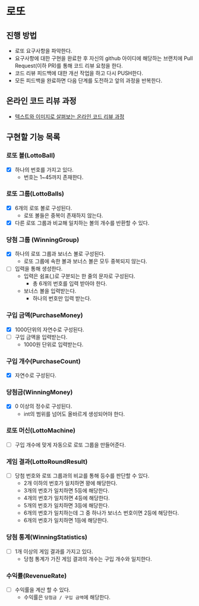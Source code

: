 # 로또
## 진행 방법
* 로또 요구사항을 파악한다.
* 요구사항에 대한 구현을 완료한 후 자신의 github 아이디에 해당하는 브랜치에 Pull Request(이하 PR)를 통해 코드 리뷰 요청을 한다.
* 코드 리뷰 피드백에 대한 개선 작업을 하고 다시 PUSH한다.
* 모든 피드백을 완료하면 다음 단계를 도전하고 앞의 과정을 반복한다.

## 온라인 코드 리뷰 과정
* [텍스트와 이미지로 살펴보는 온라인 코드 리뷰 과정](https://github.com/next-step/nextstep-docs/tree/master/codereview)

## 구현할 기능 목록

### 로또 볼(LottoBall)
- [x] 하나의 번호를 가지고 있다.
  - 번호는 1~45까지 존재한다.

### 로또 그룹(LottoBalls)
- [x] 6개의 로또 볼로 구성된다.
  - 로또 볼들은 중복이 존재하지 않는다.
- [x] 다른 로또 그룹과 비교해 일치하는 볼의 개수를 반환할 수 있다.

### 당첨 그룹 (WinningGroup)
- [x] 하나의 로또 그룹과 보너스 볼로 구성된다.
  - 로또 그룹에 속한 볼과 보너스 볼은 모두 중복되지 않는다.
- [ ] 입력을 통해 생성한다.
    - 입력은 쉼표(,)로 구분되는 한 줄의 문자로 구성된다.
      - 총 6개의 번호를 입력 받아야 한다.
    - 보너스 볼을 입력받는다.
      - 하나의 번호만 입력 받는다.

### 구입 금액(PurchaseMoney)
- [x] 1000단위의 자연수로 구성된다.
- [ ] 구입 금액을 입력받는다.
  - 1000원 단위로 입력받는다.

### 구입 개수(PurchaseCount)
- [x] 자연수로 구성된다.

### 당첨금(WinningMoney)
- [x] 0 이상의 정수로 구성된다.
  - int의 범위를 넘어도 올바르게 생성되어야 한다.

### 로또 머신(LottoMachine)
- [ ] 구입 개수에 맞게 자동으로 로또 그룹을 만들어준다.

### 게임 결과(LottoRoundResult) 
- [ ] 당첨 번호와 로또 그룹과의 비교를 통해 등수를 판단할 수 있다.
    - 2개 이하의 번호가 일치하면 꽝에 해당한다.
    - 3개의 번호가 일치하면 5등에 해당한다.
    - 4개의 번호가 일치하면 4등에 해당한다.
    - 5개의 번호가 일치하면 3등에 해당한다.
    - 6개의 번호가 일치하는데 그 중 하나가 보너스 번호이면 2등에 해당한다.
    - 6개의 번호가 일치하면 1등에 해당한다.

### 당첨 통계(WinningStatistics)
- [ ] 1개 이상의 게임 결과를 가지고 있다. 
    - 당첨 통계가 가진 게임 결과의 개수는 구입 개수와 일치한다.

### 수익률(RevenueRate)
- [ ] 수익률을 계산 할 수 있다.
    - 수익률은 `당첨금 / 구입 금액`에 해당한다.
